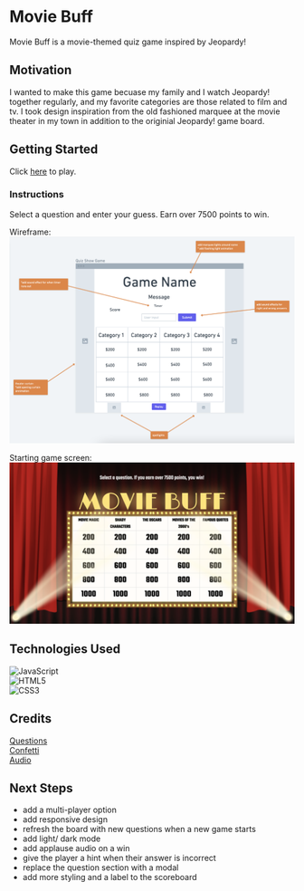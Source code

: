 # Movie Buff
Movie Buff is a movie-themed quiz game inspired by Jeopardy! 

## Motivation  
I wanted to make this game becuase my family and I watch Jeopardy! together regularly, and my favorite categories are those related to film and tv. I took design inspiration from the old fashioned marquee at the movie theater in my town in addition to the originial Jeopardy! game board.

## Getting Started  
Click [here](https://movie-buff-unit-1-project.surge.sh/) to play.  

### Instructions
Select a question and enter your guess. Earn over 7500 points to win.  

Wireframe:
![wireframe](assets/movie-buff-wireframe.png)  

Starting game screen:
![starting game screen](assets/starting-game-screen.png)

## Technologies Used  
![JavaScript](https://img.shields.io/badge/javascript-%23323330.svg?style=for-the-badge&logo=javascript&logoColor=%23F7DF1E)  
![HTML5](https://img.shields.io/badge/html5-%23E34F26.svg?style=for-the-badge&logo=html5&logoColor=white)  
![CSS3](https://img.shields.io/badge/css3-%231572B6.svg?style=for-the-badge&logo=css3&logoColor=white)

## Credits  
[Questions](https://jeopardyquestions.com/)  
[Confetti](https://github.com/mathusummut/)  
[Audio](https://freesound.org/)  

## Next Steps  
- add a multi-player option
- add responsive design
- refresh the board with new questions when a new game starts  
- add light/ dark mode
- add applause audio on a win
- give the player a hint when their answer is incorrect 
- replace the question section with a modal
- add more styling and a label to the scoreboard